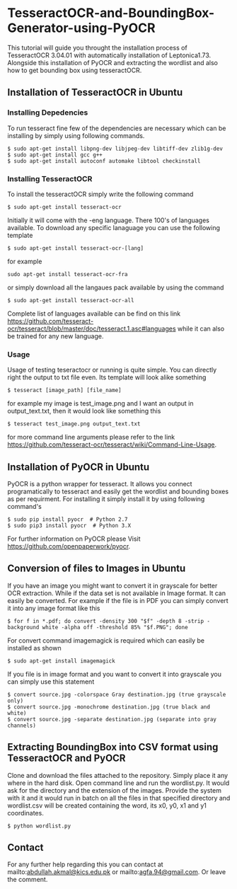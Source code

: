 # TesseractOCR-and-BoundingBox-Generator-using-PyOCR
This tutorial will guide you throught the installation process of TesseractOCR 3.04.01 with automatically installation 
of Leptonica1.73. Alongside this installation of PyOCR and extracting the wordlist and also how to get bounding box 
using tesseractOCR. 
## Installation of TesseractOCR in Ubuntu
### Installing Depedencies
To run tesseract fine few of the dependencies are necessary which can be installing by simply using following commands.
```
$ sudo apt-get install libpng-dev libjpeg-dev libtiff-dev zlib1g-dev
$ sudo apt-get install gcc g++
$ sudo apt-get install autoconf automake libtool checkinstall
```
### Installing TesseractOCR
To install the tesseractOCR simply write the following command
```
$ sudo apt-get install tesseract-ocr
```
Initially it will come with the -eng language. There 100's of languages available. To download any specific lanaguage
you can use the following template
```
$ sudo apt-get install tesseract-ocr-[lang]
```
for example
```
sudo apt-get install tesseract-ocr-fra
```
or simply download all the langaues pack available by using the command
```
$ sudo apt-get install tesseract-ocr-all
```
Complete list of languages available can be find on this link https://github.com/tesseract-ocr/tesseract/blob/master/doc/tesseract.1.asc#languages while it can also be trained for any new language.
### Usage
Usage of testing teseractocr or running is quite simple. You can directly right the output to txt file even. Its template will look alike something
```
$ tesseract [image_path] [file_name]
```
for example my image is test_image.png and I want an output in output_text.txt, then it would look like something this
```
$ tesseract test_image.png output_text.txt
```
for more command line arguments please refer to the link https://github.com/tesseract-ocr/tesseract/wiki/Command-Line-Usage.
## Installation of PyOCR in Ubuntu
PyOCR is a python wrapper for tesseract. It allows you connect programatically to 
tesseract and easily get the wordlist and bounding boxes as per requirment. For installing it simply install it by using following command's
```
$ sudo pip install pyocr  # Python 2.7
$ sudo pip3 install pyocr  # Python 3.X
```
For further information on PyOCR please Visit https://github.com/openpaperwork/pyocr. 

## Conversion of files to Images in Ubuntu
If you have an image you might want to convert it in grayscale for better OCR extraction. While if the data set is not available in Image format. It can easily be converted. For example if the file is in PDF you can simply convert it into any image format like this
```
$ for f in *.pdf; do convert -density 300 "$f" -depth 8 -strip -background white -alpha off -threshold 85% "$f.PNG"; done
```
For convert command imagemagick is required which can easily be installed as shown
```
$ sudo apt-get install imagemagick
```
If you file is in image format and you want to convert it into grayscale you can simply use this statement
```
$ convert source.jpg -colorspace Gray destination.jpg (true grayscale only)
$ convert source.jpg -monochrome destination.jpg (true black and white)
$ convert source.jpg -separate destination.jpg (separate into gray channels)
```
## Extracting BoundingBox into CSV format using TesseractOCR and PyOCR
Clone and download the files attached to the repository. Simply place it any where in the hard disk. Open command line and run the wordlist.py. It would ask for the directory and the extension of the images. Provide the system with it and it would run in batch on all the files in that specified directory and wordlist.csv will be created containing the word, its x0, y0, x1 and y1 coordinates.
```
$ python wordlist.py
```
## Contact
For any further help regarding this you can contact at mailto:abdullah.akmal@kics.edu.pk or mailto:agfa.94@gmail.com. Or leave the comment.
